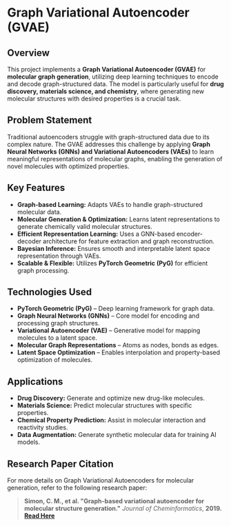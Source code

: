 # **Graph Variational Autoencoder (GVAE)**

## **Overview**
This project implements a **Graph Variational Autoencoder (GVAE)** for **molecular graph generation**, utilizing deep learning techniques to encode and decode graph-structured data. The model is particularly useful for **drug discovery, materials science, and chemistry**, where generating new molecular structures with desired properties is a crucial task.

## **Problem Statement**
Traditional autoencoders struggle with graph-structured data due to its complex nature. The GVAE addresses this challenge by applying **Graph Neural Networks (GNNs) and Variational Autoencoders (VAEs)** to learn meaningful representations of molecular graphs, enabling the generation of novel molecules with optimized properties.

## **Key Features**
- **Graph-based Learning:** Adapts VAEs to handle graph-structured molecular data.
- **Molecular Generation & Optimization:** Learns latent representations to generate chemically valid molecular structures.
- **Efficient Representation Learning:** Uses a GNN-based encoder-decoder architecture for feature extraction and graph reconstruction.
- **Bayesian Inference:** Ensures smooth and interpretable latent space representation through VAEs.
- **Scalable & Flexible:** Utilizes **PyTorch Geometric (PyG)** for efficient graph processing.

## **Technologies Used**
- **PyTorch Geometric (PyG)** – Deep learning framework for graph data.
- **Graph Neural Networks (GNNs)** – Core model for encoding and processing graph structures.
- **Variational Autoencoder (VAE)** – Generative model for mapping molecules to a latent space.
- **Molecular Graph Representations** – Atoms as nodes, bonds as edges.
- **Latent Space Optimization** – Enables interpolation and property-based optimization of molecules.

## **Applications**
- **Drug Discovery:** Generate and optimize new drug-like molecules.
- **Materials Science:** Predict molecular structures with specific properties.
- **Chemical Property Prediction:** Assist in molecular interaction and reactivity studies.
- **Data Augmentation:** Generate synthetic molecular data for training AI models.

## **Research Paper Citation**
For more details on Graph Variational Autoencoders for molecular generation, refer to the following research paper:

> **Simon, C. M., et al. "Graph-based variational autoencoder for molecular structure generation."** *Journal of Cheminformatics*, **2019.** [**Read Here**](https://jcheminf.biomedcentral.com/track/pdf/10.1186/s13321-019-0396-x.pdf)
